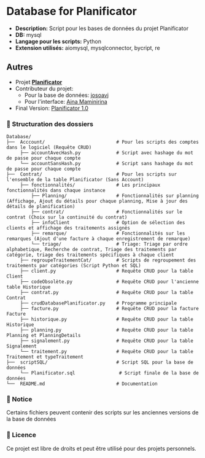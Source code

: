 # Database for Planificator

- **Description:** Script pour les bases de données du projet Planificator
- **DB:** mysql
- **Langage pour les scripts:** Python
- **Extension utilisés:** aiomysql, mysqlconnector, bycript, re

## Autres

- Projet **[Planificator](https://github.com/AinaMaminirina18/Planificator)**
- Contributeur du projet:
  - Pour la base de données: [josoavj](https://github.com/josoavj)
  - Pour l'interface: [Aina Maminirina](https://github.com/AinaMaminirina18)
- Final Version: [Planificator 1.0]()

### 📂 Structuration des dossiers

```
Database/
├──  Acccount/                          # Pour les scripts des comptes dans le logiciel (Requête CRUD)
     ├── accountAvecHash.py             # Script avec hashage du mot de passe pour chaque compte
     └── accountSansHash.py             # Script sans hashage du mot de passe pour chaque compte
├──  Contrat/                           # Pour les scripts sur l'ensemble de la table Planificator (Sans Account)
     ├── fonctionnalités/               # Les principaux fonctionnalités dans chaque instance
         ├── Planning/                  # Fonctionnalités sur planning (Affichage, Ajout du détails pour chaque planning, Mise à jour des détails de planification)
         ├── contrat/                   # Fonctionnalités sur le contrat (Choix sur la continuité du contrat)
         ├── infoClient                 # Option de sélection des clients et affichage des traitements assignés
         ├── remarque/                  # Fonctionnalités sur les remarques (Ajout d'une facture à chaque enregistrement de remarque)
         └── triage/                    # Triage: Triage par ordre alphabetique, Recherche de contrat, Triage des traitements par catégorie, triage des traitements spécifiques à chaque client
     ├── regroupeTraitementCat/         # Scripts de regroupement des traitements par catégories (Script Python et SQL)
     ├── client.py                      # Requête CRUD pour la table Client
     ├── codeObsolète.py                # Requête CRUD pour l'ancienne table Historique
     ├── contrat.py                     # Requête CRUD pour la table Contrat
     ├── crudDatabasePlanificator.py    # Programme principale 
     ├── facture.py                     # Requête CRUD pour la facture Facture
     ├── historique.py                  # Requête CRUD pour la table Historique
     ├── planning.py                    # Requête CRUD pour la table Planning et PlanningDetails
     ├── signalement.py                 # Requête CRUD pour la table Signalement 
     └── traitement.py                  # Requête CRUD pour la table Traitement et typeTraitement
├──  scriptSQL/                         # Script SQL pour la base de données
     └── Planificator.sql                # Script finale de la base de données
└──  README.md                          # Documentation
```

### 📝 Notice

Certains fichiers peuvent contenir des scripts sur les anciennes versions de la base de données

### 📃 Licence
Ce projet est libre de droits et peut être utilisé pour des projets personnels.
